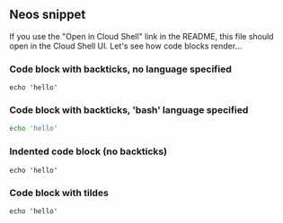 ## Neos snippet
If you use the "Open in Cloud Shell" link in the README, this file should open in the Cloud Shell UI. Let's see how code blocks render...

### Code block with backticks, no language specified

```
echo 'hello'
```

### Code block with backticks, 'bash' language specified

```bash
echo 'hello'
```

### Indented code block (no backticks)

    echo 'hello'

### Code block with tildes

~~~
echo 'hello'
~~~